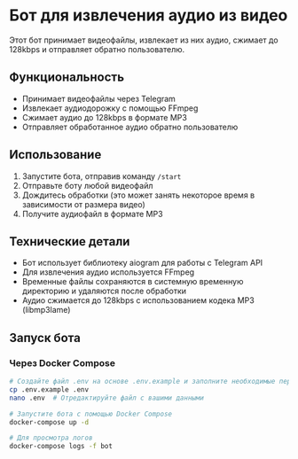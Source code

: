 # Бот для извлечения аудио из видео

Этот бот принимает видеофайлы, извлекает из них аудио, сжимает до 128kbps и отправляет обратно пользователю.

## Функциональность

- Принимает видеофайлы через Telegram
- Извлекает аудиодорожку с помощью FFmpeg
- Сжимает аудио до 128kbps в формате MP3
- Отправляет обработанное аудио обратно пользователю

## Использование

1. Запустите бота, отправив команду `/start`
2. Отправьте боту любой видеофайл
3. Дождитесь обработки (это может занять некоторое время в зависимости от размера видео)
4. Получите аудиофайл в формате MP3

## Технические детали

- Бот использует библиотеку aiogram для работы с Telegram API
- Для извлечения аудио используется FFmpeg
- Временные файлы сохраняются в системную временную директорию и удаляются после обработки
- Аудио сжимается до 128kbps с использованием кодека MP3 (libmp3lame)

## Запуск бота

### Через Docker Compose

```bash
# Создайте файл .env на основе .env.example и заполните необходимые переменные
cp .env.example .env
nano .env  # Отредактируйте файл с вашими данными

# Запустите бота с помощью Docker Compose
docker-compose up -d

# Для просмотра логов
docker-compose logs -f bot
```